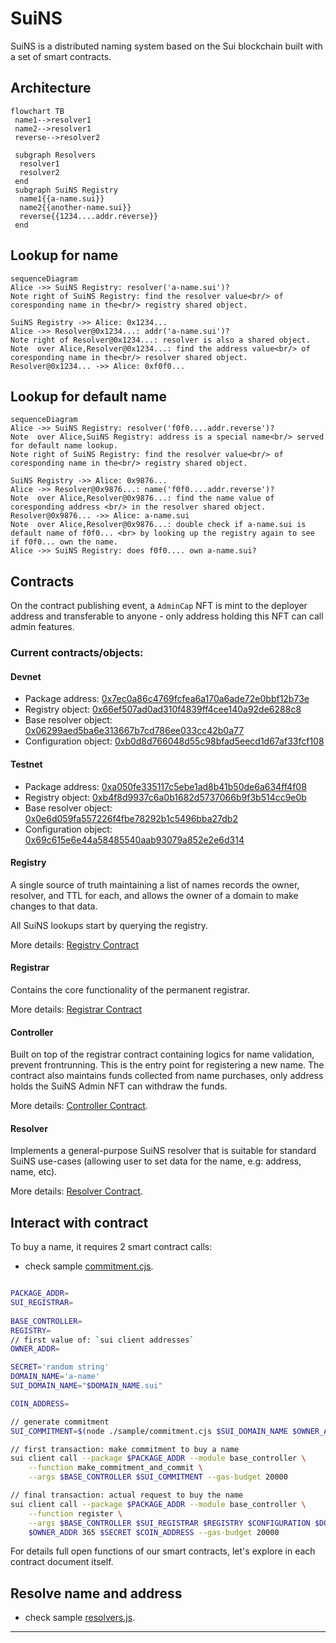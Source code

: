 # SuiNS

SuiNS is a distributed naming system based on the Sui blockchain built with a set of smart contracts.

## Architecture

```mermaid
flowchart TB
 name1-->resolver1
 name2-->resolver1
 reverse-->resolver2

 subgraph Resolvers
  resolver1
  resolver2
 end
 subgraph SuiNS Registry
  name1{{a-name.sui}}
  name2{{another-name.sui}}
  reverse{{1234....addr.reverse}}
 end
```

## Lookup for name

```mermaid
sequenceDiagram
Alice ->> SuiNS Registry: resolver('a-name.sui')?
Note right of SuiNS Registry: find the resolver value<br/> of coresponding name in the<br/> registry shared object.

SuiNS Registry ->> Alice: 0x1234...
Alice ->> Resolver@0x1234...: addr('a-name.sui')?
Note right of Resolver@0x1234...: resolver is also a shared object.
Note  over Alice,Resolver@0x1234...: find the address value<br/> of coresponding name in the<br/> resolver shared object.
Resolver@0x1234... ->> Alice: 0xf0f0...
```

## Lookup for default name

```mermaid
sequenceDiagram
Alice ->> SuiNS Registry: resolver('f0f0....addr.reverse')?
Note  over Alice,SuiNS Registry: address is a special name<br/> served for default name lookup.
Note right of SuiNS Registry: find the resolver value<br/> of coresponding name in the<br/> registry shared object.

SuiNS Registry ->> Alice: 0x9876...
Alice ->> Resolver@0x9876...: name('f0f0....addr.reverse')?
Note  over Alice,Resolver@0x9876...: find the name value of coresponding address <br/> in the resolver shared object.
Resolver@0x9876... ->> Alice: a-name.sui
Note  over Alice,Resolver@0x9876...: double check if a-name.sui is default name of f0f0... <br> by looking up the registry again to see if f0f0... own the name.
Alice ->> SuiNS Registry: does f0f0.... own a-name.sui?
```

## Contracts

On the contract publishing event, a `AdminCap` NFT is mint to the deployer address and transferable to anyone - only address holding this NFT can call admin features.

### Current contracts/objects:

#### Devnet
- Package address: [0x7ec0a86c4769fcfea6a170a6ade72e0bbf12b73e](https://explorer.devnet.sui.io/objects/0x7ec0a86c4769fcfea6a170a6ade72e0bbf12b73e)
- Registry object: [0x66ef507ad0ad310f4839ff4cee140a92de6288c8](https://explorer.devnet.sui.io/objects/0x66ef507ad0ad310f4839ff4cee140a92de6288c8)
- Base resolver object: [0x06299aed5ba6e313667b7cd786ee033cc42b0a77](https://explorer.devnet.sui.io/objects/0x06299aed5ba6e313667b7cd786ee033cc42b0a77)
- Configuration object: [0xb0d8d766048d55c98bfad5eecd1d67af33fcf108](https://explorer.devnet.sui.io/objects/0xb0d8d766048d55c98bfad5eecd1d67af33fcf108)

#### Testnet
- Package address: [0xa050fe335117c5ebe1ad8b41b50de6a634ff4f08](https://explorer.sui.io/object/0xa050fe335117c5ebe1ad8b41b50de6a634ff4f08?network=testnet)
- Registry object: [0xb4f8d9937c6a0b1682d5737066b9f3b514cc9e0b](https://explorer.sui.io/object/0xb4f8d9937c6a0b1682d5737066b9f3b514cc9e0b?network=testnet)
- Base resolver object: [0x0e6d059fa557226f4fbe78292b1c5496bba27db2](https://explorer.sui.io/object/0x0e6d059fa557226f4fbe78292b1c5496bba27db2?network=testnet)
- Configuration object: [0x69c615e6e44a58485540aab93079a852e2e6d314](https://explorer.sui.io/object/0x69c615e6e44a58485540aab93079a852e2e6d314?network=testnet)

#### Registry

A single source of truth maintaining a list of names records the owner, resolver, and TTL for each, and allows the owner of a domain to make changes to that data.

All SuiNS lookups start by querying the registry.

More details: [Registry Contract](./contracts/registry.md)

#### Registrar

Contains the core functionality of the permanent registrar.

More details: [Registrar Contract](./contracts/registrar.md)

#### Controller

Built on top of the registrar contract containing logics for name validation, prevent frontrunning. This is the entry point for registering a new name. The contract also maintains funds collected from name purchases, only address holds the SuiNS Admin NFT can withdraw the funds.

More details: [Controller Contract](./contracts/controller.md).

#### Resolver

Implements a general-purpose SuiNS resolver that is suitable for standard SuiNS use-cases (allowing user to set data for the name, e.g: address, name, etc).

More details: [Resolver Contract](./contracts/resolver.md).

## Interact with contract

To buy a name, it requires 2 smart contract calls:

- check sample [commitment.cjs](./sample/commitment.cjs).

```bash

PACKAGE_ADDR=
SUI_REGISTRAR=
​
BASE_CONTROLLER=
REGISTRY=
// first value of: `sui client addresses`
OWNER_ADDR=

SECRET='random string'
DOMAIN_NAME='a-name'
SUI_DOMAIN_NAME="$DOMAIN_NAME.sui"

COIN_ADDRESS=

// generate commitment
SUI_COMMITMENT=$(node ./sample/commitment.cjs $SUI_DOMAIN_NAME $OWNER_ADDR $SECRET);

// first transaction: make commitment to buy a name
sui client call --package $PACKAGE_ADDR --module base_controller \
    --function make_commitment_and_commit \
    --args $BASE_CONTROLLER $SUI_COMMITMENT --gas-budget 20000

// final transaction: actual request to buy the name
sui client call --package $PACKAGE_ADDR --module base_controller \
    --function register \
    --args $BASE_CONTROLLER $SUI_REGISTRAR $REGISTRY $CONFIGURATION $DOMAIN_NAME \
    $OWNER_ADDR 365 $SECRET $COIN_ADDRESS --gas-budget 20000
```

For details full open functions of our smart contracts, let's explore in each contract document itself.

## Resolve name and address

- check sample [resolvers.js](./sample/resolvers.js).

---
